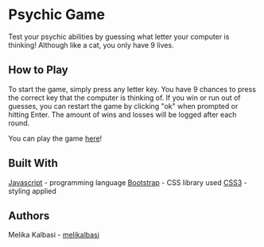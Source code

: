 # Psychic Game

Test your psychic abilities by guessing what letter your computer is thinking! Although like a cat, you only have 9 lives. 

## How to Play
To start the game, simply press any letter key. You have 9 chances to press the correct key that the computer is thinking of. If you win or run out of guesses, you can restart the game by clicking "ok" when prompted or hitting Enter. The amount of wins and losses will be logged after each round.

You can play the game [here](https://melikalbasi.github.io/psychic-game/)!

## Built With
[Javascript](https://jquery.com/) - programming language
[Bootstrap](https://getbootstrap.com/) - CSS library used
[CSS3](https://developer.mozilla.org/en-US/docs/Web/CSS/CSS3) - styling applied

## Authors
Melika Kalbasi - [melikalbasi](https://github.com/melikalbasi)